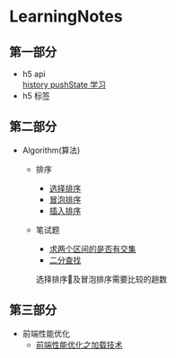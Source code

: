 # LearningNotes
## 第一部分
-   h5 api  
    [history pushState 学习](https://github.com/lyyh/FELearningNotes/blob/master/part%201/h5%20api/h5%20history.md)
-   h5 标签

## 第二部分
-   Algorithm(算法)
    - 排序
        - [选择排序](https://github.com/lyyh/FELearningNotes/blob/master/part%202/%E6%8E%92%E5%BA%8F/%E9%80%89%E6%8B%A9%E6%8E%92%E5%BA%8F/selection.js)  
        - [冒泡排序](https://github.com/lyyh/FELearningNotes/tree/master/part%202/%E6%8E%92%E5%BA%8F/%E5%86%92%E6%B3%A1%E6%8E%92%E5%BA%8F)  
        - [插入排序](https://github.com/lyyh/FELearningNotes/tree/master/part%202/%E6%8E%92%E5%BA%8F/%E6%8F%92%E5%85%A5%E6%8E%92%E5%BA%8F)  

    - 笔试题
        - [求两个区间的是否有交集](https://github.com/lyyh/FELearningNotes/tree/master/part%202/%E9%9D%A2%E8%AF%95%E7%AE%97%E6%B3%95/%E5%8C%BA%E9%97%B4%E4%BA%A4%E9%9B%86)   
        - [二分查找](https://github.com/lyyh/FELearningNotes/tree/master/part%202/%E9%9D%A2%E8%AF%95%E7%AE%97%E6%B3%95/%08%E4%BA%8C%E5%88%86%E6%9F%A5%E6%89%BE)  

        选择排序及冒泡排序需要比较的趟数 

## 第三部分
-   前端性能优化
    -   [前端性能优化之加载技术](https://github.com/lyyh/FELearningNotes/blob/master/part%204/%E5%89%8D%E7%AB%AF%E6%80%A7%E8%83%BD%E4%BC%98%E5%8C%96/%E5%89%8D%E7%AB%AF%E6%80%A7%E8%83%BD%E4%BC%98%E5%8C%96%E4%B9%8B%E5%8A%A0%E8%BD%BD%E6%8A%80%E6%9C%AF.md)  
    
